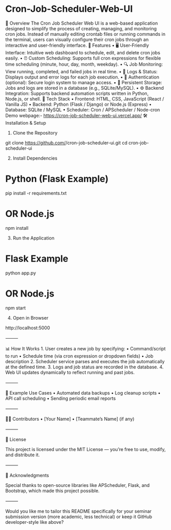 # Cron-Job-Scheduler-Web-UI
📌 Overview
The Cron Job Scheduler Web UI is a web-based application designed to simplify the process of creating, managing, and monitoring cron jobs. Instead of manually editing crontab files or running commands in the terminal, users can visually configure their cron jobs through an interactive and user-friendly interface.
🚀 Features
	•	🖥 User-Friendly Interface: Intuitive web dashboard to schedule, edit, and delete cron jobs easily.
	•	⏰ Custom Scheduling: Supports full cron expressions for flexible time scheduling (minute, hour, day, month, weekday).
	•	🔍 Job Monitoring: View running, completed, and failed jobs in real time.
	•	📄 Logs & Status: Displays output and error logs for each job execution.
	•	🔐 Authentication (optional): Secure login system to manage access.
	•	🔄 Persistent Storage: Jobs and logs are stored in a database (e.g., SQLite/MySQL).
	•	⚙ Backend Integration: Supports backend automation scripts written in Python, Node.js, or shell.
🧩 Tech Stack
	•	Frontend: HTML, CSS, JavaScript (React / Vanilla JS)
	•	Backend: Python (Flask / Django) or Node.js (Express)
	•	Database: SQLite / MySQL
	•	Scheduler: Cron / APScheduler / Node-cron
Demo webpage:- https://cron-job-scheduler-web-ui.vercel.app/
🛠 Installation & Setup

1. Clone the Repository

git clone https://github.com/<your-username>/cron-job-scheduler-ui.git
cd cron-job-scheduler-ui

2. Install Dependencies

# Python (Flask Example)
pip install -r requirements.txt

# OR Node.js
npm install

3. Run the Application

# Flask Example
python app.py

# OR Node.js
npm start

4. Open in Browser

http://localhost:5000


⸻

📊 How It Works
	1.	User creates a new job by specifying:
	•	Command/script to run
	•	Schedule time (via cron expression or dropdown fields)
	•	Job description
	2.	Scheduler service parses and executes the job automatically at the defined time.
	3.	Logs and job status are recorded in the database.
	4.	Web UI updates dynamically to reflect running and past jobs.

⸻

🧠 Example Use Cases
	•	Automated data backups
	•	Log cleanup scripts
	•	API call scheduling
	•	Sending periodic email reports

⸻

🧑‍💻 Contributors
	•	[Your Name]
	•	[Teammate’s Name] (if any)

⸻

📄 License

This project is licensed under the MIT License — you’re free to use, modify, and distribute it.

⸻

🌟 Acknowledgments

Special thanks to open-source libraries like APScheduler, Flask, and Bootstrap, which made this project possible.

⸻

Would you like me to tailor this README specifically for your seminar submission version (more academic, less technical) or keep it GitHub developer-style like above?
